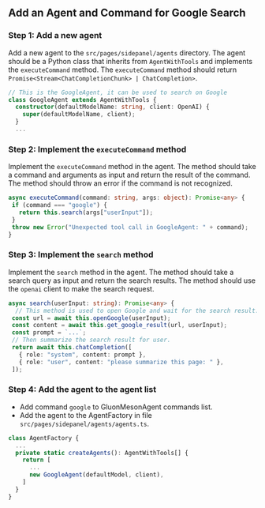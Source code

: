 ## Add an Agent and Command for Google Search
### Step 1: Add a new agent
Add a new agent to the `src/pages/sidepanel/agents` directory. The agent should be a Python class that inherits from `AgentWithTools` and implements the `executeCommand` method. The `executeCommand` method should return `Promise<Stream<ChatCompletionChunk> | ChatCompletion>`. 
```typescript
// This is the GoogleAgent, it can be used to search on Google
class GoogleAgent extends AgentWithTools {
  constructor(defaultModelName: string, client: OpenAI) {
    super(defaultModelName, client);
  }
  ...
```

### Step 2: Implement the `executeCommand` method
Implement the `executeCommand` method in the agent. The method should take a command and arguments as input and return the result of the command. The method should throw an error if the command is not recognized.
```typescript
async executeCommand(command: string, args: object): Promise<any> {
 if (command === "google") {
   return this.search(args["userInput"]);
 }
 throw new Error("Unexpected tool call in GoogleAgent: " + command);
}
```

### Step 3: Implement the `search` method
Implement the `search` method in the agent. The method should take a search query as input and return the search results. The method should use the `openai` client to make the search request.
```typescript
async search(userInput: string): Promise<any> {
  // This method is used to open Google and wait for the search result.
 const url = await this.openGoogle(userInput);
 const content = await this.get_google_result(url, userInput);
 const prompt = `...`;
 // Then summarize the search result for user.
 return await this.chatCompletion([
   { role: "system", content: prompt },
   { role: "user", content: "please summarize this page: " },
 ]);
```

### Step 4: Add the agent to the agent list
* Add command `google` to GluonMesonAgent commands list.
* Add the agent to the AgentFactory in file `src/pages/sidepanel/agents/agents.ts`.
```typescript
class AgentFactory {
  ...
  private static createAgents(): AgentWithTools[] {
    return [
      ...
      new GoogleAgent(defaultModel, client),
    ]
  }
}
```